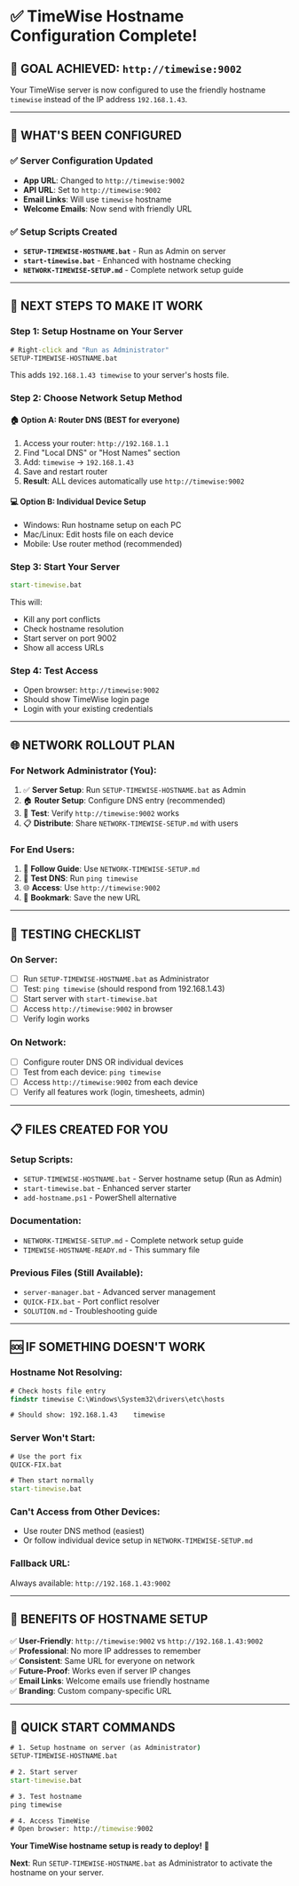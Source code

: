 # ✅ TimeWise Hostname Configuration Complete!

## 🎯 GOAL ACHIEVED: `http://timewise:9002`

Your TimeWise server is now configured to use the friendly hostname `timewise` instead of the IP address `192.168.1.43`.

---

## 🔧 WHAT'S BEEN CONFIGURED

### ✅ Server Configuration Updated
- **App URL**: Changed to `http://timewise:9002`
- **API URL**: Set to `http://timewise:9002`  
- **Email Links**: Will use `timewise` hostname
- **Welcome Emails**: Now send with friendly URL

### ✅ Setup Scripts Created
- **`SETUP-TIMEWISE-HOSTNAME.bat`** - Run as Admin on server
- **`start-timewise.bat`** - Enhanced with hostname checking
- **`NETWORK-TIMEWISE-SETUP.md`** - Complete network setup guide

---

## 🚀 NEXT STEPS TO MAKE IT WORK

### Step 1: Setup Hostname on Your Server
```cmd
# Right-click and "Run as Administrator"
SETUP-TIMEWISE-HOSTNAME.bat
```
This adds `192.168.1.43 timewise` to your server's hosts file.

### Step 2: Choose Network Setup Method

#### 🏠 **Option A: Router DNS (BEST for everyone)**
1. Access your router: `http://192.168.1.1`
2. Find "Local DNS" or "Host Names" section
3. Add: `timewise` → `192.168.1.43`
4. Save and restart router
5. **Result**: ALL devices automatically use `http://timewise:9002`

#### 💻 **Option B: Individual Device Setup**
- Windows: Run hostname setup on each PC
- Mac/Linux: Edit hosts file on each device
- Mobile: Use router method (recommended)

### Step 3: Start Your Server
```cmd
start-timewise.bat
```
This will:
- Kill any port conflicts
- Check hostname resolution  
- Start server on port 9002
- Show all access URLs

### Step 4: Test Access
- Open browser: `http://timewise:9002`
- Should show TimeWise login page
- Login with your existing credentials

---

## 🌐 NETWORK ROLLOUT PLAN

### For Network Administrator (You):
1. ✅ **Server Setup**: Run `SETUP-TIMEWISE-HOSTNAME.bat` as Admin
2. 🏠 **Router Setup**: Configure DNS entry (recommended)
3. 🧪 **Test**: Verify `http://timewise:9002` works
4. 📋 **Distribute**: Share `NETWORK-TIMEWISE-SETUP.md` with users

### For End Users:
1. 📖 **Follow Guide**: Use `NETWORK-TIMEWISE-SETUP.md`
2. 🧪 **Test DNS**: Run `ping timewise`
3. 🌐 **Access**: Use `http://timewise:9002`
4. 📑 **Bookmark**: Save the new URL

---

## 🧪 TESTING CHECKLIST

### On Server:
- [ ] Run `SETUP-TIMEWISE-HOSTNAME.bat` as Administrator
- [ ] Test: `ping timewise` (should respond from 192.168.1.43)
- [ ] Start server with `start-timewise.bat`
- [ ] Access `http://timewise:9002` in browser
- [ ] Verify login works

### On Network:
- [ ] Configure router DNS OR individual devices
- [ ] Test from each device: `ping timewise`
- [ ] Access `http://timewise:9002` from each device
- [ ] Verify all features work (login, timesheets, admin)

---

## 📋 FILES CREATED FOR YOU

### Setup Scripts:
- `SETUP-TIMEWISE-HOSTNAME.bat` - Server hostname setup (Run as Admin)
- `start-timewise.bat` - Enhanced server starter
- `add-hostname.ps1` - PowerShell alternative

### Documentation:
- `NETWORK-TIMEWISE-SETUP.md` - Complete network setup guide
- `TIMEWISE-HOSTNAME-READY.md` - This summary file

### Previous Files (Still Available):
- `server-manager.bat` - Advanced server management
- `QUICK-FIX.bat` - Port conflict resolver
- `SOLUTION.md` - Troubleshooting guide

---

## 🆘 IF SOMETHING DOESN'T WORK

### Hostname Not Resolving:
```cmd
# Check hosts file entry
findstr timewise C:\Windows\System32\drivers\etc\hosts

# Should show: 192.168.1.43    timewise
```

### Server Won't Start:
```cmd
# Use the port fix
QUICK-FIX.bat

# Then start normally  
start-timewise.bat
```

### Can't Access from Other Devices:
- Use router DNS method (easiest)
- Or follow individual device setup in `NETWORK-TIMEWISE-SETUP.md`

### Fallback URL:
Always available: `http://192.168.1.43:9002`

---

## 🎉 BENEFITS OF HOSTNAME SETUP

✅ **User-Friendly**: `http://timewise:9002` vs `http://192.168.1.43:9002`  
✅ **Professional**: No more IP addresses to remember  
✅ **Consistent**: Same URL for everyone on network  
✅ **Future-Proof**: Works even if server IP changes  
✅ **Email Links**: Welcome emails use friendly hostname  
✅ **Branding**: Custom company-specific URL  

---

## 🎯 QUICK START COMMANDS

```cmd
# 1. Setup hostname on server (as Administrator)
SETUP-TIMEWISE-HOSTNAME.bat

# 2. Start server
start-timewise.bat  

# 3. Test hostname
ping timewise

# 4. Access TimeWise
# Open browser: http://timewise:9002
```

**Your TimeWise hostname setup is ready to deploy!** 🚀

**Next**: Run `SETUP-TIMEWISE-HOSTNAME.bat` as Administrator to activate the hostname on your server.